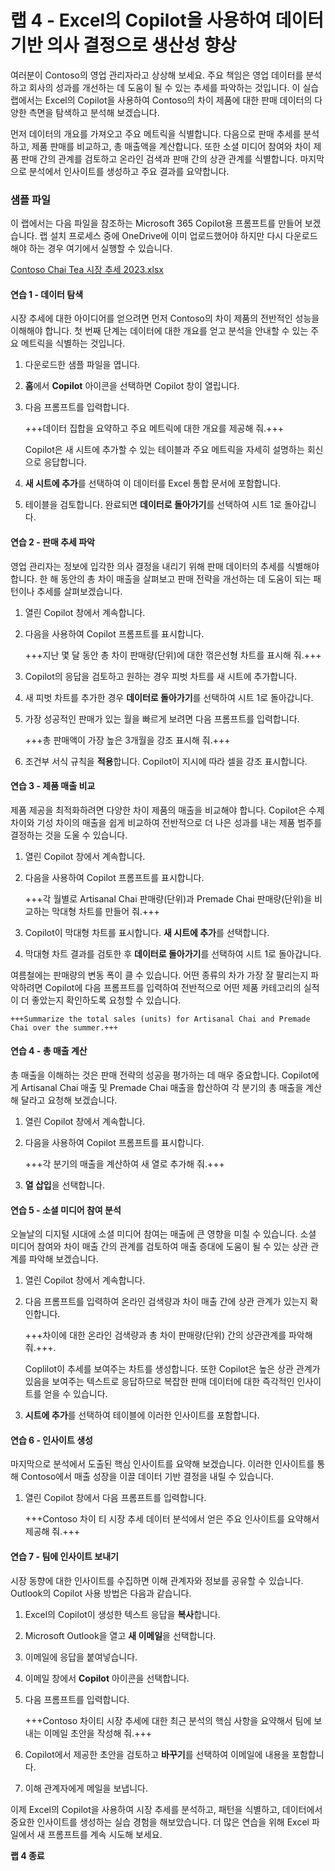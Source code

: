 # 랩 4 - Excel의 Copilot을 사용하여 데이터 기반 의사 결정으로 생산성 향상

여러분이 Contoso의 영업 관리자라고 상상해 보세요. 주요 책임은 영업 데이터를 분석하고 회사의 성과를 개선하는 데 도움이 될 수 있는 추세를 파악하는 것입니다. 이 실습 랩에서는 Excel의 Copilot을 사용하여 Contoso의 차이 제품에 대한 판매 데이터의 다양한 측면을 탐색하고 분석해 보겠습니다.

먼저 데이터의 개요를 가져오고 주요 메트릭을 식별합니다. 다음으로 판매 추세를 분석하고, 제품 판매를 비교하고, 총 매출액을 계산합니다. 또한 소셜 미디어 참여와 차이 제품 판매 간의 관계를 검토하고 온라인 검색과 판매 간의 상관 관계를 식별합니다. 마지막으로 분석에서 인사이트를 생성하고 주요 결과를 요약합니다.

### 샘플 파일

이 랩에서는 다음 파일을 참조하는 Microsoft 365 Copilot용 프롬프트를 만들어 보겠습니다. 랩 설치 프로세스 중에 OneDrive에 이미 업로드했어야 하지만 다시 다운로드해야 하는 경우 여기에서 실행할 수 있습니다.

[Contoso Chai Tea 시장 추세 2023.xlsx](https://go.microsoft.com/fwlink/?linkid=2268822)

#### 연습 1 - 데이터 탐색

시장 추세에 대한 아이디어를 얻으려면 먼저 Contoso의 차이 제품의 전반적인 성능을 이해해야 합니다. 첫 번째 단계는 데이터에 대한 개요를 얻고 분석을 안내할 수 있는 주요 메트릭을 식별하는 것입니다.

1. 다운로드한 샘플 파일을 엽니다.

1. **홈**에서 **Copilot** 아이콘을 선택하면 Copilot 창이 열립니다.

1. 다음 프롬프트를 입력합니다.

    +++데이터 집합을 요약하고 주요 메트릭에 대한 개요를 제공해 줘.+++

    Copilot은 새 시트에 추가할 수 있는 테이블과 주요 메트릭을 자세히 설명하는 회신으로 응답합니다.

1. **새 시트에 추가**를 선택하여 이 데이터를 Excel 통합 문서에 포함합니다.

1. 테이블을 검토합니다. 완료되면 **데이터로 돌아가기**를 선택하여 시트 1로 돌아갑니다.

#### 연습 2 - 판매 추세 파악

영업 관리자는 정보에 입각한 의사 결정을 내리기 위해 판매 데이터의 추세를 식별해야 합니다. 한 해 동안의 총 차이 매출을 살펴보고 판매 전략을 개선하는 데 도움이 되는 패턴이나 추세를 살펴보겠습니다.

1. 열린 Copilot 창에서 계속합니다.

1. 다음을 사용하여 Copilot 프롬프트를 표시합니다.

    +++지난 몇 달 동안 총 차이 판매량(단위)에 대한 꺾은선형 차트를 표시해 줘.+++

1. Copilot의 응답을 검토하고 원하는 경우 피벗 차트를 새 시트에 추가합니다.

1. 새 피벗 차트를 추가한 경우 **데이터로 돌아가기**를 선택하여 시트 1로 돌아갑니다.
   
1. 가장 성공적인 판매가 있는 월을 빠르게 보려면 다음 프롬프트를 입력합니다.

    +++총 판매액이 가장 높은 3개월을 강조 표시해 줘.+++

1. 조건부 서식 규칙을 **적용**합니다. Copilot이 지시에 따라 셀을 강조 표시합니다.

#### 연습 3 - 제품 매출 비교

제품 제공을 최적화하려면 다양한 차이 제품의 매출을 비교해야 합니다. Copilot은 수제 차이와 기성 차이의 매출을 쉽게 비교하여 전반적으로 더 나은 성과를 내는 제품 범주를 결정하는 것을 도울 수 있습니다.

1. 열린 Copilot 창에서 계속합니다.

1. 다음을 사용하여 Copilot 프롬프트를 표시합니다.

    +++각 월별로 Artisanal Chai 판매량(단위)과 Premade Chai 판매량(단위)을 비교하는 막대형 차트를 만들어 줘.+++

1. Copilot이 막대형 차트를 표시합니다. **새 시트에 추가**를 선택합니다.

1. 막대형 차트 결과를 검토한 후 **데이터로 돌아가기**를 선택하여 시트 1로 돌아갑니다.
   
여름철에는 판매량의 변동 폭이 클 수 있습니다. 어떤 종류의 차가 가장 잘 팔리는지 파악하려면 Copilot에 다음 프롬프트를 입력하여 전반적으로 어떤 제품 카테고리의 실적이 더 좋았는지 확인하도록 요청할 수 있습니다.

    +++Summarize the total sales (units) for Artisanal Chai and Premade Chai over the summer.+++

#### 연습 4 - 총 매출 계산

총 매출을 이해하는 것은 판매 전략의 성공을 평가하는 데 매우 중요합니다. Copilot에게 Artisanal Chai 매출 및 Premade Chai 매출을 합산하여 각 분기의 총 매출을 계산해 달라고 요청해 보겠습니다.

1. 열린 Copilot 창에서 계속합니다.

1. 다음을 사용하여 Copilot 프롬프트를 표시합니다.

    +++각 분기의 매출을 계산하여 새 열로 추가해 줘.+++

1. **열 삽입**을 선택합니다.

#### 연습 5 - 소셜 미디어 참여 분석

오늘날의 디지털 시대에 소셜 미디어 참여는 매출에 큰 영향을 미칠 수 있습니다. 소셜 미디어 참여와 차이 매출 간의 관계를 검토하여 매출 증대에 도움이 될 수 있는 상관 관계를 파악해 보겠습니다.

1. 열린 Copilot 창에서 계속합니다.

1. 다음 프롬프트를 입력하여 온라인 검색량과 차이 매출 간에 상관 관계가 있는지 확인합니다.

    +++차이에 대한 온라인 검색량과 총 차이 판매량(단위) 간의 상관관계를 파악해 줘.+++.

    Coplilot이 추세를 보여주는 차트를 생성합니다. 또한 Copilot은 높은 상관 관계가 있음을 보여주는 텍스트로 응답하므로 복잡한 판매 데이터에 대한 즉각적인 인사이트를 얻을 수 있습니다.

1. **시트에 추가**를 선택하여 테이블에 이러한 인사이트를 포함합니다.

#### 연습 6 - 인사이트 생성

마지막으로 분석에서 도출된 핵심 인사이트를 요약해 보겠습니다. 이러한 인사이트를 통해 Contoso에서 매출 성장을 이끌 데이터 기반 결정을 내릴 수 있습니다.

1. 열린 Copilot 창에서 다음 프롬프트를 입력합니다.

    +++Contoso 차이 티 시장 추세 데이터 분석에서 얻은 주요 인사이트를 요약해서 제공해 줘.+++

#### 연습 7 - 팀에 인사이트 보내기

시장 동향에 대한 인사이트를 수집하면 이해 관계자와 정보를 공유할 수 있습니다. Outlook의 Copilot 사용 방법은 다음과 같습니다.

1. Excel의 Copilot이 생성한 텍스트 응답을 **복사**합니다.

1. Microsoft Outlook을 열고 **새 이메일**을 선택합니다.

1. 이메일에 응답을 붙여넣습니다.

1. 이메일 창에서 **Copilot** 아이콘을 선택합니다.

1. 다음 프롬프트를 입력합니다.

    +++Contoso 차이티 시장 추세에 대한 최근 분석의 핵심 사항을 요약해서 팀에 보내는 이메일 초안을 작성해 줘.+++

1. Copilot에서 제공한 초안을 검토하고 **바꾸기**를 선택하여 이메일에 내용을 포함합니다.

1. 이해 관계자에게 메일을 보냅니다.

이제 Excel의 Copilot을 사용하여 시장 추세를 분석하고, 패턴을 식별하고, 데이터에서 중요한 인사이트를 생성하는 실습 경험을 해보았습니다. 더 많은 연습을 위해 Excel 파일에서 새 프롬프트를 계속 시도해 보세요.

**랩 4 종료**
